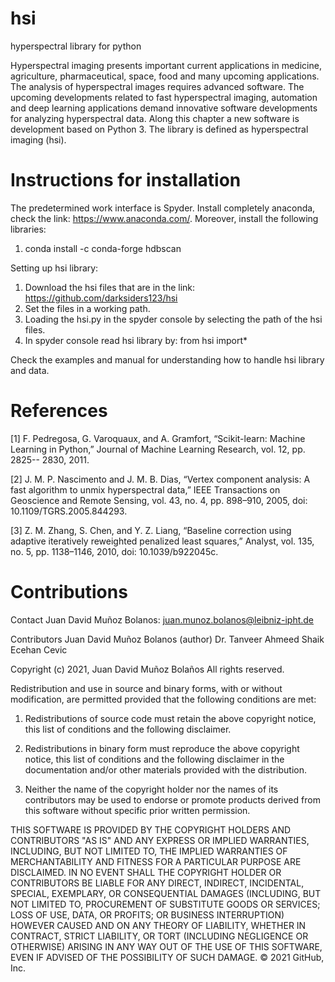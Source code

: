 # hsi
hyperspectral library for python

Hyperspectral imaging presents important current applications in medicine, agriculture, pharmaceutical, space, food and many upcoming applications. The analysis of hyperspectral images requires advanced software. The upcoming developments related to fast hyperspectral imaging, automation and deep learning applications demand innovative software developments for analyzing hyperspectral data. Along this chapter a new software is development based on Python 3. The library is defined as hyperspectral imaging (hsi).

# Instructions for installation

The predetermined work interface is Spyder. Install completely anaconda, check the link: https://www.anaconda.com/. 
Moreover, install the following libraries:

1. conda install -c conda-forge hdbscan

Setting up hsi library:

1.	Download the hsi files that are in the link: https://github.com/darksiders123/hsi 
2.	Set the files in a working path.
3.	Loading the hsi.py in the spyder console by selecting the path of the hsi files.
4.	In spyder console read hsi library by: from hsi import*

Check the examples and manual for understanding how to handle hsi library and data.

# References

[1]	F. Pedregosa, G. Varoquaux, and A. Gramfort, “Scikit-learn: Machine Learning in Python,” Journal of Machine Learning Research, vol. 12, pp. 2825-- 2830, 2011.

[2]	J. M. P. Nascimento and J. M. B. Dias, “Vertex component analysis: A fast algorithm to unmix hyperspectral data,” IEEE Transactions on Geoscience and Remote Sensing, vol. 43, no. 4, pp. 898–910, 2005, doi: 10.1109/TGRS.2005.844293.

[3]	Z. M. Zhang, S. Chen, and Y. Z. Liang, “Baseline correction using adaptive iteratively reweighted penalized least squares,” Analyst, vol. 135, no. 5, pp. 1138–1146, 2010, doi: 10.1039/b922045c.
 

# Contributions
Contact
Juan David Muñoz Bolanos: juan.munoz.bolanos@leibniz-ipht.de

Contributors
Juan David Muñoz Bolanos (author)
Dr. Tanveer Ahmeed Shaik
Ecehan Cevic 

Copyright (c) 2021, Juan David Muñoz Bolaños
All rights reserved.

Redistribution and use in source and binary forms, with or without
modification, are permitted provided that the following conditions are met:

1. Redistributions of source code must retain the above copyright notice, this
   list of conditions and the following disclaimer.

2. Redistributions in binary form must reproduce the above copyright notice,
   this list of conditions and the following disclaimer in the documentation
   and/or other materials provided with the distribution.

3. Neither the name of the copyright holder nor the names of its
   contributors may be used to endorse or promote products derived from
   this software without specific prior written permission.

THIS SOFTWARE IS PROVIDED BY THE COPYRIGHT HOLDERS AND CONTRIBUTORS "AS IS"
AND ANY EXPRESS OR IMPLIED WARRANTIES, INCLUDING, BUT NOT LIMITED TO, THE
IMPLIED WARRANTIES OF MERCHANTABILITY AND FITNESS FOR A PARTICULAR PURPOSE ARE
DISCLAIMED. IN NO EVENT SHALL THE COPYRIGHT HOLDER OR CONTRIBUTORS BE LIABLE
FOR ANY DIRECT, INDIRECT, INCIDENTAL, SPECIAL, EXEMPLARY, OR CONSEQUENTIAL
DAMAGES (INCLUDING, BUT NOT LIMITED TO, PROCUREMENT OF SUBSTITUTE GOODS OR
SERVICES; LOSS OF USE, DATA, OR PROFITS; OR BUSINESS INTERRUPTION) HOWEVER
CAUSED AND ON ANY THEORY OF LIABILITY, WHETHER IN CONTRACT, STRICT LIABILITY,
OR TORT (INCLUDING NEGLIGENCE OR OTHERWISE) ARISING IN ANY WAY OUT OF THE USE
OF THIS SOFTWARE, EVEN IF ADVISED OF THE POSSIBILITY OF SUCH DAMAGE.
© 2021 GitHub, Inc.



